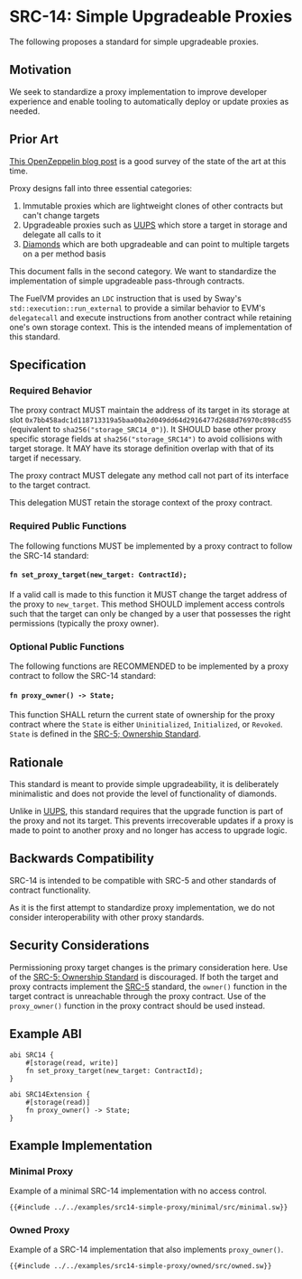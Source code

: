 # SRC-14: Simple Upgradeable Proxies

The following proposes a standard for simple upgradeable proxies.

## Motivation

We seek to standardize a proxy implementation to improve developer experience and enable tooling to automatically deploy or update proxies as needed.

## Prior Art

[This OpenZeppelin blog post](https://blog.openzeppelin.com/the-state-of-smart-contract-upgrades#proxies-and-implementations) is a good survey of the state of the art at this time.

Proxy designs fall into three essential categories:

1. Immutable proxies which are lightweight clones of other contracts but can't change targets
2. Upgradeable proxies such as [UUPS](https://eips.ethereum.org/EIPS/eip-1822) which store a target in storage and delegate all calls to it
3. [Diamonds](https://eips.ethereum.org/EIPS/eip-2535) which are both upgradeable and can point to multiple targets on a per method basis

This document falls in the second category. We want to standardize the implementation of simple upgradeable pass-through contracts.

The FuelVM provides an `LDC` instruction that is used by Sway's `std::execution::run_external` to provide a similar behavior to EVM's `delegatecall` and execute instructions from another contract while retaining one's own storage context. This is the intended means of implementation of this standard.

## Specification

### Required Behavior

The proxy contract MUST maintain the address of its target in its storage at slot `0x7bb458adc1d118713319a5baa00a2d049dd64d2916477d2688d76970c898cd55` (equivalent to `sha256("storage_SRC14_0")`).
It SHOULD base other proxy specific storage fields at `sha256("storage_SRC14")` to avoid collisions with target storage.
It MAY have its storage definition overlap with that of its target if necessary.

The proxy contract MUST delegate any method call not part of its interface to the target contract.

This delegation MUST retain the storage context of the proxy contract.

### Required Public Functions

The following functions MUST be implemented by a proxy contract to follow the SRC-14 standard:

#### `fn set_proxy_target(new_target: ContractId);`

If a valid call is made to this function it MUST change the target address of the proxy to `new_target`.
This method SHOULD implement access controls such that the target can only be changed by a user that possesses the right permissions (typically the proxy owner).

### Optional Public Functions

The following functions are RECOMMENDED to be implemented by a proxy contract to follow the SRC-14 standard:

#### `fn proxy_owner() -> State;`

This function SHALL return the current state of ownership for the proxy contract where the `State` is either `Uninitialized`, `Initialized`, or `Revoked`. `State` is defined in the [SRC-5; Ownership Standard](./src-5-ownership.md).

## Rationale

This standard is meant to provide simple upgradeability, it is deliberately minimalistic and does not provide the level of functionality of diamonds.

Unlike in [UUPS](https://eips.ethereum.org/EIPS/eip-1822), this standard requires that the upgrade function is part of the proxy and not its target.
This prevents irrecoverable updates if a proxy is made to point to another proxy and no longer has access to upgrade logic.

## Backwards Compatibility

SRC-14 is intended to be compatible with SRC-5 and other standards of contract functionality.

As it is the first attempt to standardize proxy implementation, we do not consider interoperability with other proxy standards.

## Security Considerations

Permissioning proxy target changes is the primary consideration here.
Use of the [SRC-5; Ownership Standard](./src-5-ownership.md) is discouraged. If both the target and proxy contracts implement the [SRC-5](./src-5-ownership.md) standard, the `owner()` function in the target contract is unreachable through the proxy contract. Use of the `proxy_owner()` function in the proxy contract should be used instead.

## Example ABI

```sway
abi SRC14 {
    #[storage(read, write)]
    fn set_proxy_target(new_target: ContractId);
}

abi SRC14Extension {
    #[storage(read)]
    fn proxy_owner() -> State;
}
```

## Example Implementation

### Minimal Proxy

Example of a minimal SRC-14 implementation with no access control.

```sway
{{#include ../../examples/src14-simple-proxy/minimal/src/minimal.sw}}
```

### Owned Proxy

Example of a SRC-14 implementation that also implements `proxy_owner()`.

```sway
{{#include ../../examples/src14-simple-proxy/owned/src/owned.sw}}
```
